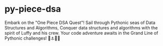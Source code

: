 # py-piece-dsa
Embark on the "One Piece DSA Quest"! Sail through Pythonic seas of Data Structures and Algorithms, Conquer data structures and algorithms with the spirit of Luffy and his crew. Your code adventure awaits in the Grand Line of Pythonic challenges! 🐍⚓️🏴‍☠️

